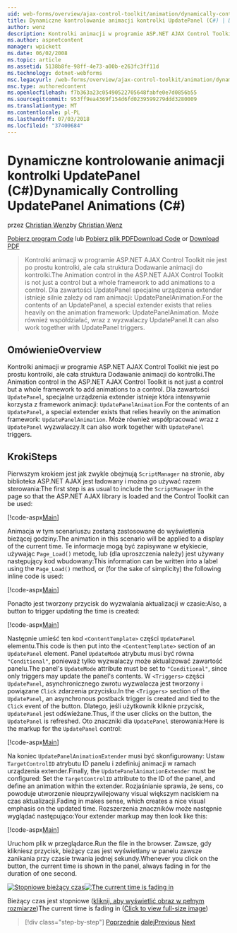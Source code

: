 ```yaml
---
uid: web-forms/overview/ajax-control-toolkit/animation/dynamically-controlling-updatepanel-animations-cs
title: Dynamiczne kontrolowanie animacji kontrolki UpdatePanel (C#) | Dokumentacja firmy Microsoft
author: wenz
description: Kontrolki animacji w programie ASP.NET AJAX Control Toolkit nie jest po prostu kontrolki, ale cała struktura Dodawanie animacji do kontrolki. Dla zawartości...
ms.author: aspnetcontent
manager: wpickett
ms.date: 06/02/2008
ms.topic: article
ms.assetid: 5138b8fe-98ff-4e73-a00b-e263fc3ff11d
ms.technology: dotnet-webforms
msc.legacyurl: /web-forms/overview/ajax-control-toolkit/animation/dynamically-controlling-updatepanel-animations-cs
msc.type: authoredcontent
ms.openlocfilehash: f7b363a23c05490522705648fabfe0e7d0856b55
ms.sourcegitcommit: 953ff9ea4369f154d6fd0239599279ddd3280009
ms.translationtype: MT
ms.contentlocale: pl-PL
ms.lasthandoff: 07/03/2018
ms.locfileid: "37400684"
---
```

<a name="dynamically-controlling-updatepanel-animations-c"></a><span data-ttu-id="39e26-104">Dynamiczne kontrolowanie animacji kontrolki UpdatePanel (C#)</span><span class="sxs-lookup"><span data-stu-id="39e26-104">Dynamically Controlling UpdatePanel Animations (C#)</span></span>
====================
<span data-ttu-id="39e26-105">przez [Christian Wenz](https://github.com/wenz)</span><span class="sxs-lookup"><span data-stu-id="39e26-105">by [Christian Wenz](https://github.com/wenz)</span></span>

<span data-ttu-id="39e26-106">[Pobierz program Code](http://download.microsoft.com/download/9/3/f/93f8daea-bebd-4821-833b-95205389c7d0/UpdatePanelAnimation2.cs.zip) lub [Pobierz plik PDF](http://download.microsoft.com/download/b/6/a/b6ae89ee-df69-4c87-9bfb-ad1eb2b23373/updatepanelanimation2CS.pdf)</span><span class="sxs-lookup"><span data-stu-id="39e26-106">[Download Code](http://download.microsoft.com/download/9/3/f/93f8daea-bebd-4821-833b-95205389c7d0/UpdatePanelAnimation2.cs.zip) or [Download PDF](http://download.microsoft.com/download/b/6/a/b6ae89ee-df69-4c87-9bfb-ad1eb2b23373/updatepanelanimation2CS.pdf)</span></span>

> <span data-ttu-id="39e26-107">Kontrolki animacji w programie ASP.NET AJAX Control Toolkit nie jest po prostu kontrolki, ale cała struktura Dodawanie animacji do kontrolki.</span><span class="sxs-lookup"><span data-stu-id="39e26-107">The Animation control in the ASP.NET AJAX Control Toolkit is not just a control but a whole framework to add animations to a control.</span></span> <span data-ttu-id="39e26-108">Dla zawartości UpdatePanel specjalne urządzenia extender istnieje silnie zależy od ram animacji: UpdatePanelAnimation.</span><span class="sxs-lookup"><span data-stu-id="39e26-108">For the contents of an UpdatePanel, a special extender exists that relies heavily on the animation framework: UpdatePanelAnimation.</span></span> <span data-ttu-id="39e26-109">Może również współdziałać, wraz z wyzwalaczy UpdatePanel.</span><span class="sxs-lookup"><span data-stu-id="39e26-109">It can also work together with UpdatePanel triggers.</span></span>


## <a name="overview"></a><span data-ttu-id="39e26-110">Omówienie</span><span class="sxs-lookup"><span data-stu-id="39e26-110">Overview</span></span>

<span data-ttu-id="39e26-111">Kontrolki animacji w programie ASP.NET AJAX Control Toolkit nie jest po prostu kontrolki, ale cała struktura Dodawanie animacji do kontrolki.</span><span class="sxs-lookup"><span data-stu-id="39e26-111">The Animation control in the ASP.NET AJAX Control Toolkit is not just a control but a whole framework to add animations to a control.</span></span> <span data-ttu-id="39e26-112">Dla zawartości `UpdatePanel`, specjalne urządzenia extender istnieje która intensywnie korzysta z framework animacji: `UpdatePanelAnimation`.</span><span class="sxs-lookup"><span data-stu-id="39e26-112">For the contents of an `UpdatePanel`, a special extender exists that relies heavily on the animation framework: `UpdatePanelAnimation`.</span></span> <span data-ttu-id="39e26-113">Może również współpracować wraz z `UpdatePanel` wyzwalaczy.</span><span class="sxs-lookup"><span data-stu-id="39e26-113">It can also work together with `UpdatePanel` triggers.</span></span>

## <a name="steps"></a><span data-ttu-id="39e26-114">Kroki</span><span class="sxs-lookup"><span data-stu-id="39e26-114">Steps</span></span>

<span data-ttu-id="39e26-115">Pierwszym krokiem jest jak zwykle obejmują `ScriptManager` na stronie, aby biblioteka ASP.NET AJAX jest ładowany i można go używać razem sterowania:</span><span class="sxs-lookup"><span data-stu-id="39e26-115">The first step is as usual to include the `ScriptManager` in the page so that the ASP.NET AJAX library is loaded and the Control Toolkit can be used:</span></span>


[!code-aspx[Main](dynamically-controlling-updatepanel-animations-cs/samples/sample1.aspx)]

<span data-ttu-id="39e26-116">Animacja w tym scenariuszu zostaną zastosowane do wyświetlenia bieżącej godziny.</span><span class="sxs-lookup"><span data-stu-id="39e26-116">The animation in this scenario will be applied to a display of the current time.</span></span> <span data-ttu-id="39e26-117">Te informacje mogą być zapisywane w etykiecie, używając `Page_Load()` metodę, lub (dla uproszczenia należy) jest używany następujący kod wbudowany:</span><span class="sxs-lookup"><span data-stu-id="39e26-117">This information can be written into a label using the `Page_Load()` method, or (for the sake of simplicity) the following inline code is used:</span></span>


[!code-aspx[Main](dynamically-controlling-updatepanel-animations-cs/samples/sample2.aspx)]

<span data-ttu-id="39e26-118">Ponadto jest tworzony przycisk do wyzwalania aktualizacji w czasie:</span><span class="sxs-lookup"><span data-stu-id="39e26-118">Also, a button to trigger updating the time is created:</span></span>


[!code-aspx[Main](dynamically-controlling-updatepanel-animations-cs/samples/sample3.aspx)]

<span data-ttu-id="39e26-119">Następnie umieść ten kod `<ContentTemplate>` części `UpdatePanel` elementu.</span><span class="sxs-lookup"><span data-stu-id="39e26-119">This code is then put into the `<ContentTemplate>` section of an `UpdatePanel` element.</span></span> <span data-ttu-id="39e26-120">Panel `UpdateMode` atrybutu musi być równa `"Conditional"`, ponieważ tylko wyzwalaczy może aktualizować zawartość panelu.</span><span class="sxs-lookup"><span data-stu-id="39e26-120">The panel's `UpdateMode` attribute must be set to `"Conditional"`, since only triggers may update the panel's contents.</span></span> <span data-ttu-id="39e26-121">W `<Triggers>` części `UpdatePanel`, asynchronicznego zwrotu wyzwalacza jest tworzony i powiązane `Click` zdarzenia przycisku.</span><span class="sxs-lookup"><span data-stu-id="39e26-121">In the `<Triggers>` section of the `UpdatePanel`, an asynchronous postback trigger is created and tied to the `Click` event of the button.</span></span> <span data-ttu-id="39e26-122">Dlatego, jeśli użytkownik kliknie przycisk, `UpdatePanel` jest odświeżane.</span><span class="sxs-lookup"><span data-stu-id="39e26-122">Thus, if the user clicks on the button, the `UpdatePanel` is refreshed.</span></span> <span data-ttu-id="39e26-123">Oto znaczniki dla `UpdatePanel` sterowania:</span><span class="sxs-lookup"><span data-stu-id="39e26-123">Here is the markup for the `UpdatePanel` control:</span></span>


[!code-aspx[Main](dynamically-controlling-updatepanel-animations-cs/samples/sample4.aspx)]

<span data-ttu-id="39e26-124">Na koniec `UpdatePanelAnimationExtender` musi być skonfigurowany: Ustaw `TargetControlID` atrybutu ID panelu i zdefiniuj animacji w ramach urządzenia extender.</span><span class="sxs-lookup"><span data-stu-id="39e26-124">Finally, the `UpdatePanelAnimationExtender` must be configured: Set the `TargetControlID` attribute to the ID of the panel, and define an animation within the extender.</span></span> <span data-ttu-id="39e26-125">Rozjaśnianie sprawia, że sens, co powoduje utworzenie nieuprzywilejowany visual większym naciskiem na czas aktualizacji.</span><span class="sxs-lookup"><span data-stu-id="39e26-125">Fading in makes sense, which creates a nice visual emphasis on the updated time.</span></span> <span data-ttu-id="39e26-126">Rozszerzenia znaczników może następnie wyglądać następująco:</span><span class="sxs-lookup"><span data-stu-id="39e26-126">Your extender markup may then look like this:</span></span>


[!code-aspx[Main](dynamically-controlling-updatepanel-animations-cs/samples/sample5.aspx)]

<span data-ttu-id="39e26-127">Uruchom plik w przeglądarce.</span><span class="sxs-lookup"><span data-stu-id="39e26-127">Run the file in the browser.</span></span> <span data-ttu-id="39e26-128">Zawsze, gdy klikniesz przycisk, bieżący czas jest wyświetlany w panelu zawsze zanikania przy czasie trwania jednej sekundy.</span><span class="sxs-lookup"><span data-stu-id="39e26-128">Whenever you click on the button, the current time is shown in the panel, always fading in for the duration of one second.</span></span>


<span data-ttu-id="39e26-129">[![Stopniowe bieżący czas](dynamically-controlling-updatepanel-animations-cs/_static/image2.png)](dynamically-controlling-updatepanel-animations-cs/_static/image1.png)</span><span class="sxs-lookup"><span data-stu-id="39e26-129">[![The current time is fading in](dynamically-controlling-updatepanel-animations-cs/_static/image2.png)](dynamically-controlling-updatepanel-animations-cs/_static/image1.png)</span></span>

<span data-ttu-id="39e26-130">Bieżący czas jest stopniowe ([kliknij, aby wyświetlić obraz w pełnym rozmiarze](dynamically-controlling-updatepanel-animations-cs/_static/image3.png))</span><span class="sxs-lookup"><span data-stu-id="39e26-130">The current time is fading in ([Click to view full-size image](dynamically-controlling-updatepanel-animations-cs/_static/image3.png))</span></span>

> [!div class="step-by-step"]
> <span data-ttu-id="39e26-131">[Poprzednie](animating-an-updatepanel-control-cs.md)
> [dalej](adding-animation-to-a-control-vb.md)</span><span class="sxs-lookup"><span data-stu-id="39e26-131">[Previous](animating-an-updatepanel-control-cs.md)
[Next](adding-animation-to-a-control-vb.md)</span></span>
